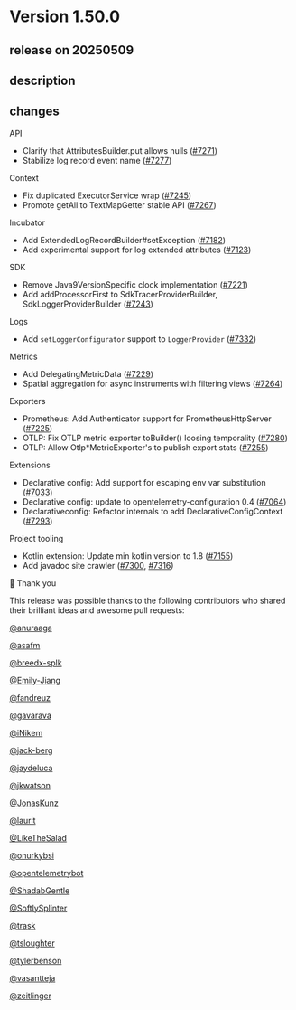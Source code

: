 # Version 1.50.0

## release on 20250509

## description

## changes

API

* Clarify that AttributesBuilder.put allows nulls (<a href="https://github.com/open-telemetry/opentelemetry-java/pull/7271" data-hovercard-type="pull_request" data-hovercard-url="/open-telemetry/opentelemetry-java/pull/7271/hovercard">#7271</a>)
* Stabilize log record event name (<a href="https://github.com/open-telemetry/opentelemetry-java/pull/7277" data-hovercard-type="pull_request" data-hovercard-url="/open-telemetry/opentelemetry-java/pull/7277/hovercard">#7277</a>)

Context

* Fix duplicated ExecutorService wrap (<a href="https://github.com/open-telemetry/opentelemetry-java/pull/7245" data-hovercard-type="pull_request" data-hovercard-url="/open-telemetry/opentelemetry-java/pull/7245/hovercard">#7245</a>)
* Promote getAll to TextMapGetter stable API (<a href="https://github.com/open-telemetry/opentelemetry-java/pull/7267" data-hovercard-type="pull_request" data-hovercard-url="/open-telemetry/opentelemetry-java/pull/7267/hovercard">#7267</a>)

Incubator

* Add ExtendedLogRecordBuilder#setException (<a href="https://github.com/open-telemetry/opentelemetry-java/pull/7182" data-hovercard-type="pull_request" data-hovercard-url="/open-telemetry/opentelemetry-java/pull/7182/hovercard">#7182</a>)
* Add experimental support for log extended attributes (<a href="https://github.com/open-telemetry/opentelemetry-java/pull/7123" data-hovercard-type="pull_request" data-hovercard-url="/open-telemetry/opentelemetry-java/pull/7123/hovercard">#7123</a>)

SDK

* Remove Java9VersionSpecific clock implementation (<a href="https://github.com/open-telemetry/opentelemetry-java/pull/7221" data-hovercard-type="pull_request" data-hovercard-url="/open-telemetry/opentelemetry-java/pull/7221/hovercard">#7221</a>)
* Add addProcessorFirst to SdkTracerProviderBuilder, SdkLoggerProviderBuilder (<a href="https://github.com/open-telemetry/opentelemetry-java/pull/7243" data-hovercard-type="pull_request" data-hovercard-url="/open-telemetry/opentelemetry-java/pull/7243/hovercard">#7243</a>)

Logs

* Add <code>setLoggerConfigurator</code> support to <code>LoggerProvider</code> (<a href="https://github.com/open-telemetry/opentelemetry-java/pull/7332" data-hovercard-type="pull_request" data-hovercard-url="/open-telemetry/opentelemetry-java/pull/7332/hovercard">#7332</a>)

Metrics

* Add DelegatingMetricData (<a href="https://github.com/open-telemetry/opentelemetry-java/pull/7229" data-hovercard-type="pull_request" data-hovercard-url="/open-telemetry/opentelemetry-java/pull/7229/hovercard">#7229</a>)
* Spatial aggregation for async instruments with filtering views (<a href="https://github.com/open-telemetry/opentelemetry-java/pull/7264" data-hovercard-type="pull_request" data-hovercard-url="/open-telemetry/opentelemetry-java/pull/7264/hovercard">#7264</a>)

Exporters

* Prometheus: Add Authenticator support for PrometheusHttpServer (<a href="https://github.com/open-telemetry/opentelemetry-java/pull/7225" data-hovercard-type="pull_request" data-hovercard-url="/open-telemetry/opentelemetry-java/pull/7225/hovercard">#7225</a>)
* OTLP: Fix OTLP metric exporter toBuilder() loosing temporality (<a href="https://github.com/open-telemetry/opentelemetry-java/pull/7280" data-hovercard-type="pull_request" data-hovercard-url="/open-telemetry/opentelemetry-java/pull/7280/hovercard">#7280</a>)
* OTLP: Allow Otlp*MetricExporter's to publish export stats (<a href="https://github.com/open-telemetry/opentelemetry-java/pull/7255" data-hovercard-type="pull_request" data-hovercard-url="/open-telemetry/opentelemetry-java/pull/7255/hovercard">#7255</a>)

Extensions

* Declarative config: Add support for escaping env var substitution (<a href="https://github.com/open-telemetry/opentelemetry-java/pull/7033" data-hovercard-type="pull_request" data-hovercard-url="/open-telemetry/opentelemetry-java/pull/7033/hovercard">#7033</a>)
* Declarative config: update to opentelemetry-configuration 0.4 (<a href="https://github.com/open-telemetry/opentelemetry-java/pull/7064" data-hovercard-type="pull_request" data-hovercard-url="/open-telemetry/opentelemetry-java/pull/7064/hovercard">#7064</a>)
* Declarativeconfig: Refactor internals to add DeclarativeConfigContext (<a href="https://github.com/open-telemetry/opentelemetry-java/pull/7293" data-hovercard-type="pull_request" data-hovercard-url="/open-telemetry/opentelemetry-java/pull/7293/hovercard">#7293</a>)

Project tooling

* Kotlin extension: Update min kotlin version to 1.8 (<a href="https://github.com/open-telemetry/opentelemetry-java/pull/7155" data-hovercard-type="pull_request" data-hovercard-url="/open-telemetry/opentelemetry-java/pull/7155/hovercard">#7155</a>)
* Add javadoc site crawler (<a href="https://github.com/open-telemetry/opentelemetry-java/pull/7300" data-hovercard-type="pull_request" data-hovercard-url="/open-telemetry/opentelemetry-java/pull/7300/hovercard">#7300</a>, <a href="https://github.com/open-telemetry/opentelemetry-java/pull/7316" data-hovercard-type="pull_request" data-hovercard-url="/open-telemetry/opentelemetry-java/pull/7316/hovercard">#7316</a>)

🙇 Thank you

This release was possible thanks to the following contributors who shared their brilliant ideas and awesome pull requests:

<a class="user-mention notranslate" data-hovercard-type="user" data-hovercard-url="/users/anuraaga/hovercard" data-octo-click="hovercard-link-click" data-octo-dimensions="link_type:self" href="https://github.com/anuraaga">@anuraaga</a>

<a class="user-mention notranslate" data-hovercard-type="user" data-hovercard-url="/users/asafm/hovercard" data-octo-click="hovercard-link-click" data-octo-dimensions="link_type:self" href="https://github.com/asafm">@asafm</a>

<a class="user-mention notranslate" data-hovercard-type="user" data-hovercard-url="/users/breedx-splk/hovercard" data-octo-click="hovercard-link-click" data-octo-dimensions="link_type:self" href="https://github.com/breedx-splk">@breedx-splk</a>

<a class="user-mention notranslate" data-hovercard-type="user" data-hovercard-url="/users/Emily-Jiang/hovercard" data-octo-click="hovercard-link-click" data-octo-dimensions="link_type:self" href="https://github.com/Emily-Jiang">@Emily-Jiang</a>

<a class="user-mention notranslate" data-hovercard-type="user" data-hovercard-url="/users/fandreuz/hovercard" data-octo-click="hovercard-link-click" data-octo-dimensions="link_type:self" href="https://github.com/fandreuz">@fandreuz</a>

<a class="user-mention notranslate" data-hovercard-type="user" data-hovercard-url="/users/gavarava/hovercard" data-octo-click="hovercard-link-click" data-octo-dimensions="link_type:self" href="https://github.com/gavarava">@gavarava</a>

<a class="user-mention notranslate" data-hovercard-type="user" data-hovercard-url="/users/iNikem/hovercard" data-octo-click="hovercard-link-click" data-octo-dimensions="link_type:self" href="https://github.com/iNikem">@iNikem</a>

<a class="user-mention notranslate" data-hovercard-type="user" data-hovercard-url="/users/jack-berg/hovercard" data-octo-click="hovercard-link-click" data-octo-dimensions="link_type:self" href="https://github.com/jack-berg">@jack-berg</a>

<a class="user-mention notranslate" data-hovercard-type="user" data-hovercard-url="/users/jaydeluca/hovercard" data-octo-click="hovercard-link-click" data-octo-dimensions="link_type:self" href="https://github.com/jaydeluca">@jaydeluca</a>

<a class="user-mention notranslate" data-hovercard-type="user" data-hovercard-url="/users/jkwatson/hovercard" data-octo-click="hovercard-link-click" data-octo-dimensions="link_type:self" href="https://github.com/jkwatson">@jkwatson</a>

<a class="user-mention notranslate" data-hovercard-type="user" data-hovercard-url="/users/JonasKunz/hovercard" data-octo-click="hovercard-link-click" data-octo-dimensions="link_type:self" href="https://github.com/JonasKunz">@JonasKunz</a>

<a class="user-mention notranslate" data-hovercard-type="user" data-hovercard-url="/users/laurit/hovercard" data-octo-click="hovercard-link-click" data-octo-dimensions="link_type:self" href="https://github.com/laurit">@laurit</a>

<a class="user-mention notranslate" data-hovercard-type="user" data-hovercard-url="/users/LikeTheSalad/hovercard" data-octo-click="hovercard-link-click" data-octo-dimensions="link_type:self" href="https://github.com/LikeTheSalad">@LikeTheSalad</a>

<a class="user-mention notranslate" data-hovercard-type="user" data-hovercard-url="/users/onurkybsi/hovercard" data-octo-click="hovercard-link-click" data-octo-dimensions="link_type:self" href="https://github.com/onurkybsi">@onurkybsi</a>

<a class="user-mention notranslate" data-hovercard-type="user" data-hovercard-url="/users/opentelemetrybot/hovercard" data-octo-click="hovercard-link-click" data-octo-dimensions="link_type:self" href="https://github.com/opentelemetrybot">@opentelemetrybot</a>

<a class="user-mention notranslate" data-hovercard-type="user" data-hovercard-url="/users/ShadabGentle/hovercard" data-octo-click="hovercard-link-click" data-octo-dimensions="link_type:self" href="https://github.com/ShadabGentle">@ShadabGentle</a>

<a class="user-mention notranslate" data-hovercard-type="user" data-hovercard-url="/users/SoftlySplinter/hovercard" data-octo-click="hovercard-link-click" data-octo-dimensions="link_type:self" href="https://github.com/SoftlySplinter">@SoftlySplinter</a>

<a class="user-mention notranslate" data-hovercard-type="user" data-hovercard-url="/users/trask/hovercard" data-octo-click="hovercard-link-click" data-octo-dimensions="link_type:self" href="https://github.com/trask">@trask</a>

<a class="user-mention notranslate" data-hovercard-type="user" data-hovercard-url="/users/tsloughter/hovercard" data-octo-click="hovercard-link-click" data-octo-dimensions="link_type:self" href="https://github.com/tsloughter">@tsloughter</a>

<a class="user-mention notranslate" data-hovercard-type="user" data-hovercard-url="/users/tylerbenson/hovercard" data-octo-click="hovercard-link-click" data-octo-dimensions="link_type:self" href="https://github.com/tylerbenson">@tylerbenson</a>

<a class="user-mention notranslate" data-hovercard-type="user" data-hovercard-url="/users/vasantteja/hovercard" data-octo-click="hovercard-link-click" data-octo-dimensions="link_type:self" href="https://github.com/vasantteja">@vasantteja</a>

<a class="user-mention notranslate" data-hovercard-type="user" data-hovercard-url="/users/zeitlinger/hovercard" data-octo-click="hovercard-link-click" data-octo-dimensions="link_type:self" href="https://github.com/zeitlinger">@zeitlinger</a>

